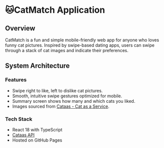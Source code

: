 # 🐱CatMatch Application

## Overview

CatMatch is a fun and simple mobile-friendly web app for anyone who loves funny cat pictures. Inspired by swipe-based dating apps, users can swipe through a stack of cat images and indicate their preferences.

## System Architecture

### Features

- Swipe right to like, left to dislike cat pictures.
- Smooth, intuitive swipe gestures optimized for mobile.
- Summary screen shows how many and which cats you liked.
- Images sourced from [Cataas - Cat as a Service](https://cataas.com/).

### Tech Stack

- React 18 with TypeScript
- [Cataas API](https://cataas.com/)
- Hosted on GitHub Pages 
